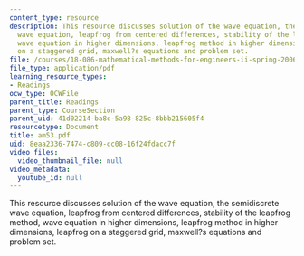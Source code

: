 ```yaml
---
content_type: resource
description: This resource discusses solution of the wave equation, the semidiscrete
  wave equation, leapfrog from centered differences, stability of the leapfrog method,
  wave equation in higher dimensions, leapfrog method in higher dimensions, leapfrog
  on a staggered grid, maxwell?s equations and problem set.
file: /courses/18-086-mathematical-methods-for-engineers-ii-spring-2006/8eaa23367474c809cc0816f24fdacc7f_am53.pdf
file_type: application/pdf
learning_resource_types:
- Readings
ocw_type: OCWFile
parent_title: Readings
parent_type: CourseSection
parent_uid: 41d02214-ba8c-5a98-825c-8bbb215605f4
resourcetype: Document
title: am53.pdf
uid: 8eaa2336-7474-c809-cc08-16f24fdacc7f
video_files:
  video_thumbnail_file: null
video_metadata:
  youtube_id: null
---
```

This resource discusses solution of the wave equation, the semidiscrete wave equation, leapfrog from centered differences, stability of the leapfrog method, wave equation in higher dimensions, leapfrog method in higher dimensions, leapfrog on a staggered grid, maxwell?s equations and problem set.

